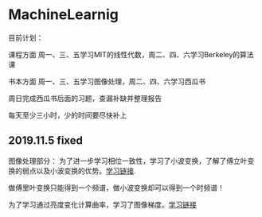 # MachineLearnig目前计划：课程方面 周一、三、五学习MIT的线性代数，周二、四、六学习Berkeley的算法课书本方面 周一、三、五学习图像处理，周二、四、六学习西瓜书      		周日完成西瓜书后面的习题，查漏补缺并整理报告每天至少三小时，少的时间要尽快补上				## 2019.11.5 fixed图像处理部分：为了进一步学习相位一致性，学习了小波变换，了解了傅立叶变换的弱点以及小波变换的优势。[学习链接](https://www.cnblogs.com/jfdwd/p/9249850.html).做傅里叶变换只能得到一个频谱，做小波变换却可以得到一个时频谱！为了学习通过亮度变化计算曲率，学习了图像梯度。[学习链接](https://blog.csdn.net/saltriver/article/details/78987096)